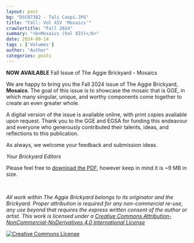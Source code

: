 ```yaml
---
layout: post
bg: "DSC07382 - Tali Caspi.JPG"
title: "Fall: Vol XIV 'Mosaics'"
crawlertitle: "Fall 2024"
summary: "<b>Mosaics (Vol XIV)</b>"
date: 2024-09-14
tags : ['Volumes']
author: "Author"
categories: posts
---
```


**NOW AVAILABLE** Fall Issue of The Aggie Brickyard - Mosaics

We are happy to bring you the Fall 2024 issue of The Aggie Brickyard, **Mosaics**.
The goal of this issue is to showcase the mosaic that is GGE, in which many singular, unique, and worthy
components come together to create an even greater whole. 

A digital version of the issue is available online, with print copies available upon request. Thank you to the GGE and EGSA for funding this endeavour and everyone who generously contributed their talents, ideas, and reflections to this publication.

As always, we welcome your feedback and submission ideas.

*Your Brickyard Editors*

Please feel free to [download the PDF]({{site.url}}/assets/brickyardpdfs/TAB_FQ2024.pdf), however keep in mind it is ~9 MB in size. 

<br>
<object style="width: 100%; height: 820px" data="/assets/brickyardpdfs/TAB_SQ2023.pdf" type="application/pdf"></object>

*All work within The Aggie Brickyard belongs to its originator and the Brickyard. Proper attribution is required for any non-commercial re-use, any use beyond that requires the express written consent of the author or artist. This <span xmlns:dct="http://purl.org/dc/terms/" href="http://purl.org/dc/dcmitype/Text" rel="dct:type">work</span> is licensed under a <a rel="license" href="http://creativecommons.org/licenses/by-nc-nd/4.0/">Creative Commons Attribution-NonCommercial-NoDerivatives 4.0 International License</a>*

<a rel="license" href="http://creativecommons.org/licenses/by-nc-nd/4.0/"><img alt="Creative Commons License" style="border-width:0" src="https://i.creativecommons.org/l/by-nc-nd/4.0/88x31.png"/></a><br />
